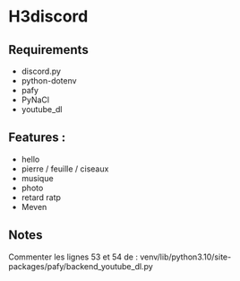# H3discord

## Requirements
- discord.py
- python-dotenv
- pafy
- PyNaCl
- youtube_dl

## Features : 
- hello
- pierre / feuille / ciseaux
- musique
- photo
- retard ratp
- Meven

## Notes

Commenter les lignes 53 et 54 de : venv/lib/python3.10/site-packages/pafy/backend_youtube_dl.py